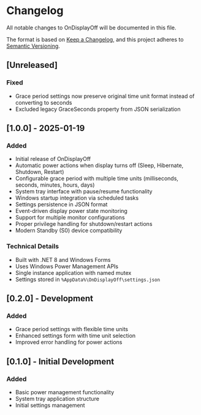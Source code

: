 # Changelog

All notable changes to OnDisplayOff will be documented in this file.

The format is based on [Keep a Changelog](https://keepachangelog.com/en/1.0.0/),
and this project adheres to [Semantic Versioning](https://semver.org/spec/v2.0.0.html).

## [Unreleased]

### Fixed
- Grace period settings now preserve original time unit format instead of converting to seconds
- Excluded legacy GraceSeconds property from JSON serialization

## [1.0.0] - 2025-01-19

### Added
- Initial release of OnDisplayOff
- Automatic power actions when display turns off (Sleep, Hibernate, Shutdown, Restart)
- Configurable grace period with multiple time units (milliseconds, seconds, minutes, hours, days)
- System tray interface with pause/resume functionality
- Windows startup integration via scheduled tasks
- Settings persistence in JSON format
- Event-driven display power state monitoring
- Support for multiple monitor configurations
- Proper privilege handling for shutdown/restart actions
- Modern Standby (S0) device compatibility

### Technical Details
- Built with .NET 8 and Windows Forms
- Uses Windows Power Management APIs
- Single instance application with named mutex
- Settings stored in `%AppData%\OnDisplayOff\settings.json`

## [0.2.0] - Development

### Added
- Grace period settings with flexible time units
- Enhanced settings form with time unit selection
- Improved error handling for power actions

## [0.1.0] - Initial Development

### Added
- Basic power management functionality
- System tray application structure
- Initial settings management